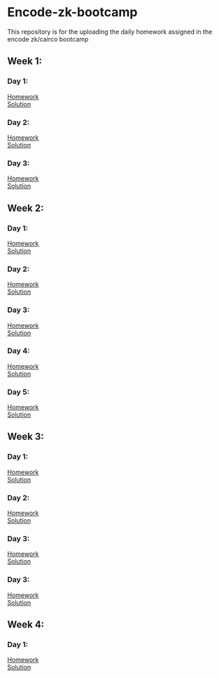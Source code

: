 # Encode-zk-bootcamp
This repository is for the uploading the daily homework assigned in the encode zk/cairco bootcamp


## Week 1:

### Day 1: 

  [Homework](https://github.com/sleepyqadir/Encode-zk-bootcamp/blob/main/week1/day1/Homework1.pdf) <br/>
  [Solution](https://github.com/sleepyqadir/Encode-zk-bootcamp/blob/main/week1/day1/solution.md)


### Day 2: 


  [Homework](https://github.com/sleepyqadir/Encode-zk-bootcamp/blob/main/week1/day2/Homework2.pdf) <br/>
  [Solution](https://github.com/sleepyqadir/Encode-zk-bootcamp/blob/main/week1/day2/solution.md)


### Day 3: 


  [Homework](https://github.com/sleepyqadir/Encode-zk-bootcamp/blob/main/week1/day3/Homework3.pdf) <br/>
  [Solution](https://github.com/sleepyqadir/Encode-zk-bootcamp/blob/main/week1/day3/solution.md)


## Week 2:

### Day 1: 

  [Homework](https://github.com/sleepyqadir/Encode-zk-bootcamp/blob/main/week2/day1/Homework4.pdf) <br/>
  [Solution](https://github.com/sleepyqadir/Encode-zk-bootcamp/blob/main/week2/day1/solution.md)


### Day 2: 


  [Homework](https://github.com/sleepyqadir/Encode-zk-bootcamp/blob/main/week2/day2/Homework5.pdf) <br/>
  [Solution](https://github.com/sleepyqadir/Encode-zk-bootcamp/blob/main/week2/day2/solution.md)


### Day 3: 


  [Homework](https://github.com/sleepyqadir/Encode-zk-bootcamp/blob/main/week2/day3/Homework6.pdf) <br/>
  [Solution](https://github.com/sleepyqadir/Encode-zk-bootcamp/blob/main/week2/day3/solution.md)

### Day 4: 


  [Homework](https://github.com/sleepyqadir/Encode-zk-bootcamp/blob/main/week2/day4/Homework7.pdf) <br/>
  [Solution](https://github.com/sleepyqadir/Encode-zk-bootcamp/blob/main/week2/day4/solution.md)


### Day 5: 


  [Homework](https://github.com/sleepyqadir/Encode-zk-bootcamp/blob/main/week2/day5/Homework8.pdf) <br/>
  [Solution](https://github.com/sleepyqadir/Encode-zk-bootcamp/blob/main/week2/day5/solution.md)

## Week 3:

### Day 1: 

  [Homework](https://github.com/sleepyqadir/Encode-zk-bootcamp/blob/main/week3/day1/Homework9.pdf) <br/>
  [Solution](https://github.com/sleepyqadir/Encode-zk-bootcamp/blob/main/week3/day1/solution.md)


### Day 2: 


  [Homework](https://github.com/sleepyqadir/Encode-zk-bootcamp/blob/main/week3/day2/Homework10.pdf) <br/>
  [Solution](https://github.com/sleepyqadir/Encode-zk-bootcamp/blob/main/week3/day2/solution.md)

### Day 3: 

  [Homework](https://github.com/sleepyqadir/Encode-zk-bootcamp/blob/main/week3/day3/Homework11.pdf) <br/>
  [Solution](https://github.com/sleepyqadir/Encode-zk-bootcamp/blob/main/week3/day3/solution.md)

### Day 3: 

  [Homework](https://github.com/sleepyqadir/Encode-zk-bootcamp/blob/main/week3/day4/Homework12.pdf) <br/>
  [Solution](https://github.com/sleepyqadir/Encode-zk-bootcamp/blob/main/week3/day4/solution.md)

## Week 4:

### Day 1: 

  [Homework](https://github.com/sleepyqadir/Encode-zk-bootcamp/blob/main/week4/day1/Homework13.pdf) <br/>
  [Solution](https://github.com/sleepyqadir/Encode-zk-bootcamp/blob/main/week4/day1/solution.md)

